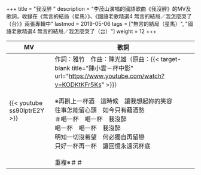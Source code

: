 +++
title = "我沒醉 "
description = "李茂山演唱的國語歌曲《我沒醉》的MV及歌詞，收錄在《無言的結局（星馬）》、《國語老歌精選4 無言的結局／我怎麼哭了（台）》兩張專輯中"
lastmod = 2019-05-06
tags = ["無言的結局（星馬）", "國語老歌精選4 無言的結局／我怎麼哭了（台）"]
weight = 12
+++

MV  | 歌詞  
--------------|-------
{{< youtube ss90lptrE2Y >}}|作詞：雅竹　作曲：陳光雄（原曲：{{< target-blank title="陳小雲－杯中影" url="https://www.youtube.com/watch?v=KODKtKFr5Ks" >}}）<br/><br/>※再斟上一杯酒　這時候　讓我想起妳的笑容<br/>往事怎能留心頭　如今只有藉酒愁<br/>＃喝一杯　喝一杯　我沒醉<br/>喝一杯　喝一杯　我沒醉<br/>明知一切沒希望　何必獨自再留戀<br/>只好一杯再一杯　讓回憶永遠沉杯底<br/><br/>重複※＃＃